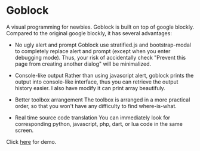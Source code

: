 Goblock
=======
A visual programming for newbies. Goblock is built on top of google blockly. Compared to the original google blockly, it has several advantages:

* No ugly alert and prompt
  Goblock use stratified.js and bootstrap-modal to completely replace alert and prompt (except when you enter debugging mode). Thus, your risk of accidentally check "Prevent this page from creating another dialog" will be minimalized.

* Console-like output
  Rather than using javascript alert, goblock prints the output into console-like interface, thus you can retrieve the output history easier. I also have modify it can print array beautifuly.

* Better toolbox arrangement
  The toolbox is arranged in a more practical order, so that you won't have any difficulty to find where-is-what.

* Real time source code translation
  You can immediately look for corresponding python, javascript, php, dart, or lua code in the same screen.

Click [here](https://gofrendiasgard.github.io/goblock) for demo.


